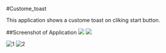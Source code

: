 #Custome_toast

This application shows a custome toast on cliking start button.

##Screenshot of Application
![](custome_toast/image/1.PNG)
![](2.PNG)

![1](https://user-images.githubusercontent.com/38205896/84586996-49a3da80-ae3b-11ea-9720-2b00962a45c0.PNG)
![2](https://user-images.githubusercontent.com/38205896/84586999-4ad50780-ae3b-11ea-9f49-24b6704fa129.PNG)
